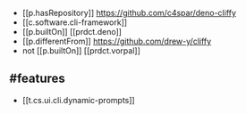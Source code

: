 
- [[p.hasRepository]] https://github.com/c4spar/deno-cliffy
- [[c.software.cli-framework]]
- [[p.builtOn]] [[prdct.deno]]
- [[p.differentFrom]] https://github.com/drew-y/cliffy 
- not [[p.builtOn]] [[prdct.vorpal]]

## #features

  - [[t.cs.ui.cli.dynamic-prompts]]